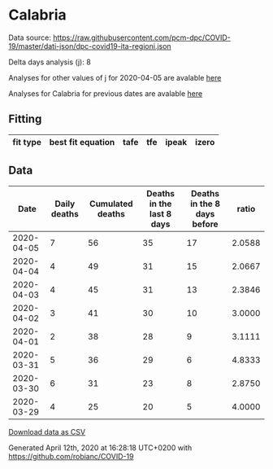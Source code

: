 # Calabria

Data source: https://raw.githubusercontent.com/pcm-dpc/COVID-19/master/dati-json/dpc-covid19-ita-regioni.json

Delta days analysis (j): 8

Analyses for other values of j for 2020-04-05 are avalable [here](../README.md)

Analyses for Calabria for previous dates are avalable [here](../../README.md)

## Fitting 
|fit type|best fit equation|tafe|tfe|ipeak|izero|
|-------|-----|--------|------|---|---|

## Data
|Date|Daily deaths|Cumulated deaths|Deaths in the last 8 days|Deaths in the 8 days before|ratio|
|----|----------|-----------|-------|--------------------|-----|
|2020-04-05|7|56|35|17|2.0588|
|2020-04-04|4|49|31|15|2.0667|
|2020-04-03|4|45|31|13|2.3846|
|2020-04-02|3|41|30|10|3.0000|
|2020-04-01|2|38|28|9|3.1111|
|2020-03-31|5|36|29|6|4.8333|
|2020-03-30|6|31|23|8|2.8750|
|2020-03-29|4|25|20|5|4.0000|

[Download data as CSV](COVID-19_calabria_j8_2020-04-05.csv)

Generated April 12th, 2020 at 16:28:18 UTC+0200 with https://github.com/robianc/COVID-19
